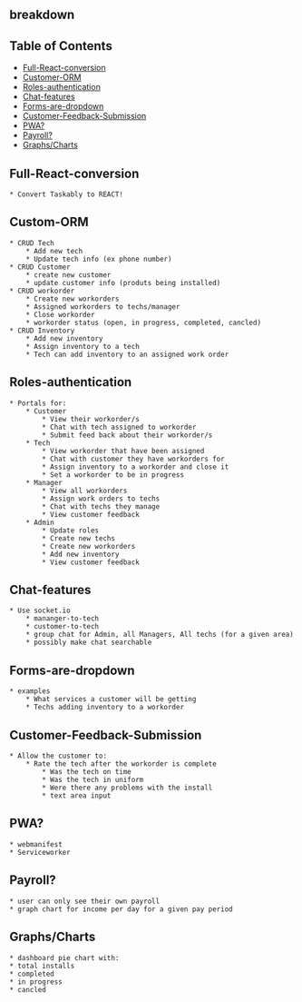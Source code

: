 ## breakdown

## Table of Contents

* [Full-React-conversion](#Full-React-conversion)
* [Customer-ORM](#Customer-ORM)
* [Roles-authentication](#Roles-authentication)
* [Chat-features](#Chat-features)
* [Forms-are-dropdown](#Forms-are-dropdown)
* [Customer-Feedback-Submission](#Customer-Feedback-Submission)
* [PWA?](#PWA?)
* [Payroll?](#Payroll?)
* [Graphs/Charts](#Graphs/Charts)

## Full-React-conversion
    * Convert Taskably to REACT!

## Custom-ORM
    * CRUD Tech
        * Add new tech
        * Update tech info (ex phone number)
    * CRUD Customer
        * create new customer
        * update customer info (produts being installed)
    * CRUD workorder
        * Create new workorders
        * Assigned workorders to techs/manager
        * Close workorder
        * workorder status (open, in progress, completed, cancled)
    * CRUD Inventory
        * Add new inventory
        * Assign inventory to a tech
        * Tech can add inventory to an assigned work order

## Roles-authentication
    * Portals for:
        * Customer
            * View their workorder/s
            * Chat with tech assigned to workorder
            * Submit feed back about their workorder/s
        * Tech 
            * View workorder that have been assigned
            * Chat with customer they have workorders for
            * Assign inventory to a workorder and close it
            * Set a workorder to be in progress
        * Manager
            * View all workorders
            * Assign work orders to techs
            * Chat with techs they manage
            * View customer feedback
        * Admin
            * Update roles 
            * Create new techs
            * Create new workorders
            * Add new inventory
            * View customer feedback

## Chat-features
    * Use socket.io
        * mananger-to-tech
        * customer-to-tech
        * group chat for Admin, all Managers, All techs (for a given area)
        * possibly make chat searchable

## Forms-are-dropdown
    * examples
        * What services a customer will be getting 
        * Techs adding inventory to a workorder

## Customer-Feedback-Submission
    * Allow the customer to:
        * Rate the tech after the workorder is complete
            * Was the tech on time
            * Was the tech in uniform
            * Were there any problems with the install
            * text area input

## PWA?
    * webmanifest
    * Serviceworker

## Payroll?
    * user can only see their own payroll
    * graph chart for income per day for a given pay period

## Graphs/Charts
    * dashboard pie chart with:
    * total installs
    * completed
    * in progress
    * cancled